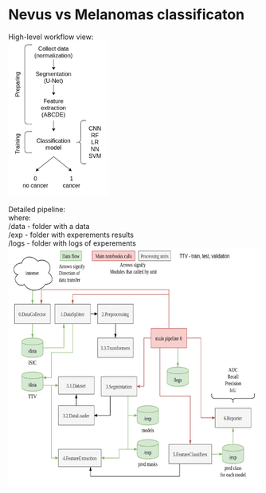 # Nevus vs Melanomas classificaton
High-level workflow view:  
<img src="old/graphics_readme/some_approaches.drawio -General approach.png" width=200>
  
Detailed pipeline:  
where:   
/data - folder with a data    
/exp - folder with experements results  
/logs - folder with logs of experements  
<img src="old/graphics_readme/medical_pipline (3).png" height=480>

